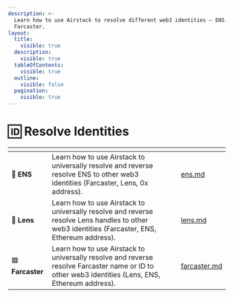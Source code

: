 ```yaml
---
description: >-
  Learn how to use Airstack to resolve different web3 identities – ENS, Lens,
  Farcaster.
layout:
  title:
    visible: true
  description:
    visible: true
  tableOfContents:
    visible: true
  outline:
    visible: false
  pagination:
    visible: true
---
```


# 🆔 Resolve Identities

<table data-view="cards"><thead><tr><th></th><th></th><th></th><th data-hidden data-card-target data-type="content-ref"></th></tr></thead><tbody><tr><td><span data-gb-custom-inline data-tag="emoji" data-code="1f537">🔷</span> <strong>ENS</strong></td><td>Learn how to use Airstack to universally resolve and reverse resolve ENS to other web3 identities (Farcaster, Lens, 0x address).</td><td></td><td><a href="ens.md">ens.md</a></td></tr><tr><td><span data-gb-custom-inline data-tag="emoji" data-code="1f33f">🌿</span> <strong>Lens</strong></td><td>Learn how to use Airstack to universally resolve and reverse resolve Lens handles to other web3 identities (Farcaster, ENS, Ethereum address).</td><td></td><td><a href="lens.md">lens.md</a></td></tr><tr><td><span data-gb-custom-inline data-tag="emoji" data-code="1f7ea">🟪</span> <strong>Farcaster</strong></td><td>Learn how to use Airstack to universally resolve and reverse resolve Farcaster name or ID to other web3 identities (Lens, ENS, Ethereum address).</td><td></td><td><a href="farcaster.md">farcaster.md</a></td></tr></tbody></table>
